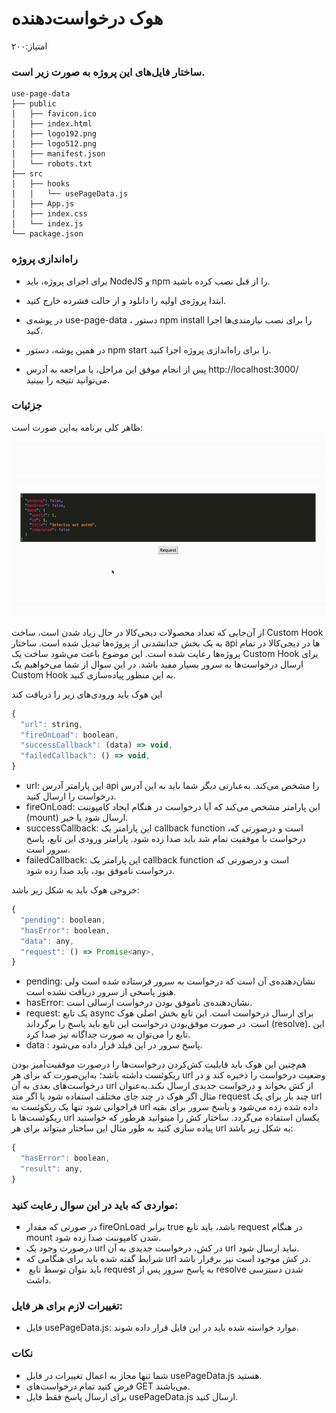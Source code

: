 # هوک درخواست‌دهنده
امتیاز:‌۲۰۰
### ساختار فایل‌های این پروژه به صورت زیر است.

```
use-page-data
├── public
│   ├── favicon.ico
│   ├── index.html
│   ├── logo192.png
│   ├── logo512.png
│   ├── manifest.json
│   └── robots.txt
├── src
│   ├── hooks
│   │   └── usePageData.js
│   ├── App.js
│   ├── index.css
│   └── index.js
└── package.json
```

### راه‌اندازی پروژه

- برای اجرای پروژه، باید NodeJS و npm را از قبل نصب کرده باشید.

- ابتدا پروژه‌ی اولیه را دانلود و از حالت فشرده خارج کنید.
- در پوشه‌ی use-page-data ، دستور npm install را برای نصب نیازمندی‌ها اجرا کنید.
- در همین پوشه، دستور npm start را برای راه‌اندازی پروژه اجرا کنید.
- پس از انجام موفق این مراحل، با مراجعه به آدرس http://localhost:3000/ می‌توانید نتیجه را ببینید.

### جزئیات
ظاهر کلی برنامه به‌این صورت است:
![alt gif](https://github.com/myas92/digikala-frontend-questions/blob/master/use-page-data/usePageData.gif)

​از آن‌جایی که تعداد محصولات دیجی‌کالا در حال زیاد شدن است، ساخت Custom Hook به یک بخش جدانشدنی از پروژه‌ها تبدیل شده است. ساختار api ها در دیجی‌کالا در تمام پروژه‌ها رعایت شده است. این موضوع باعث می‌شود ساخت یک Custom Hook برای ارسال درخواست‌ها به سرور بسیار مفید باشد. در این سوال از شما می‌خواهیم یک Custom Hook به این منظور پیاده‌سازی کنید.

این هوک باید ورودی‌های زیر را دریافت کند

```javascript
{
  "url": string,
  "fireOnLoad": boolean,
  "successCallback": (data) => void,
  "failedCallback": () => void,
}
```

- ‍url: این پارامتر آدرس api را مشخص می‌کند. به‌عبارتی دیگر شما باید به این آدرس درخواست را ارسال کنید.
- fireOnLoad: این پارامتر مشخص می‌کند که آیا درخواست در هنگام ایجاد کامپوننت (mount) ارسال شود یا خیر.
- successCallback: این پارامتر یک callback function ،است و در‌صورتی که درخواست با موفقیت تمام شد باید صدا زده شود. پارامتر ورودی این تابع، پاسخ سرور است.
- failedCallback: این پارامتر یک callback function است و در‌صورتی که درخواست ناموفق بود، باید صدا زده شود.

خروجی هوک باید به شکل زیر باشد:​

```javascript
{
  "pending": boolean,
  "hasError": boolean,
  "data": any,
  "request": () => Promise<any>,
}
```

- pending: نشان‌دهنده‌ی آن است که درخواست به سرور فرستاده شده است ولی هنوز پاسخی از سرور دریافت نشده است.
- hasError: نشان‌دهنده‌ی ناموفق بودن درخواست ارسالی است.
- request: یک تابع async برای ارسال درخواست است. این تابع بخش اصلی هوک است. در صورت موفق‌بودن درخواست این تابع باید پاسخ را برگرداند (resolve). این تابع را می‌توان به صورت جداگانه نیز صدا کرد.
- data : پاسخ سرور در این فیلد قرار داده می‌شود.

هم‌چنین این هوک باید قابلیت کش‌کردن درخواست‌ها را درصورت موفقیت‌آمیز بودن ریکوئست داشته باشد؛ به‌این‌صورت که برای هر url وضعیت درخواست را ذخیره کند و در درخواست‌های بعدی به آن url از کش بخواند و درخواست جدیدی ارسال نکند.​به‌عنوان مثال اگر هوک در چند جای مختلف استفاده شود یا اگر متد request چند بار برای یک url فراخوانی شود تنها یک ریکوئست به url داده شده زده می‌شود و پاسخ سرور برای بقیه ریکوئست‌ها با url یکسان استفاده می‌گردد. ساختار کش را میتوانید هرطور که خواستید پیاده سازی کنید به طور مثال این ساختار میتواند برای هر url به شکل زیر باشد:​

```javascript
{
  "hasError": boolean,
  "result": any,
}
```

### مواردی که باید در این سوال رعایت کنید:

- در صورتی که مقدار fireOnLoad برابر true باشد، باید تابع request در هنگام mount شدن کامپوننت صدا زده شود.
- درصورت وجود یک url در کش، درخواست جدیدی به آن url نباید ارسال شود.
- شرایط گفته شده باید برای هنگامی که url در کش موجود است نیز برقرار باشد.
- ‌ باید بتوان توسط تابع request به پاسخ سرور پس از resolve شدن دسترسی داشت.

### تغییرات لازم برای هر فایل:
- فایل usePageData.js: موارد خواسته شده باید در این فایل قرار داده شوند.

### نکات​

- شما تنها مجاز به اعمال تغییرات در فایل‌ usePageData.js هستید.
- فرض کنید تمام درخواست‌های GET می‌باشند.
- برای ارسال پاسخ فقط فایل usePageData.js ارسال کنید.

